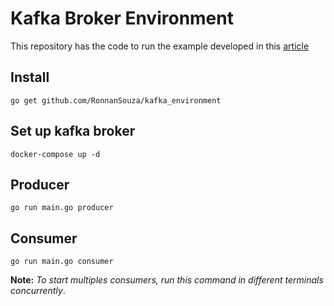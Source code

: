 # Kafka Broker Environment
This repository has the code to run the example developed in this [article](google.com)

## Install
`go get github.com/RonnanSouza/kafka_environment`

## Set up kafka broker
`docker-compose up -d`

## Producer
`go run main.go producer`

## Consumer
`go run main.go consumer` 

**Note:** *To start multiples consumers, run this command in different terminals concurrently*.
